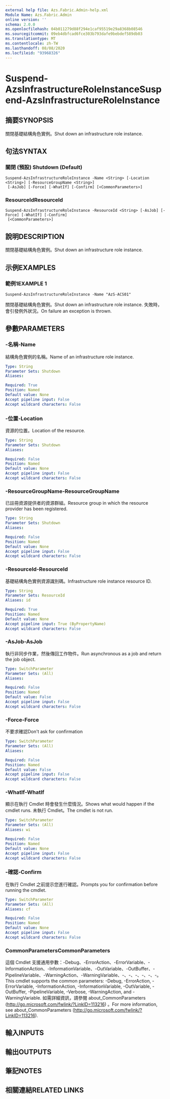 ```yaml
---
external help file: Azs.Fabric.Admin-help.xml
Module Name: Azs.Fabric.Admin
online version: ''
schema: 2.0.0
ms.openlocfilehash: 04b011279d88f294e1caf95519e29a8368b08546
ms.sourcegitcommit: 09eb4dbfcad6fce303b793dafe9bebdef589db03
ms.translationtype: MT
ms.contentlocale: zh-TW
ms.lasthandoff: 08/08/2020
ms.locfileid: "93968326"
---
```

# <span data-ttu-id="59054-101">Suspend-AzsInfrastructureRoleInstance</span><span class="sxs-lookup"><span data-stu-id="59054-101">Suspend-AzsInfrastructureRoleInstance</span></span>

## <span data-ttu-id="59054-102">摘要</span><span class="sxs-lookup"><span data-stu-id="59054-102">SYNOPSIS</span></span>
<span data-ttu-id="59054-103">關閉基礎結構角色實例。</span><span class="sxs-lookup"><span data-stu-id="59054-103">Shut down an infrastructure role instance.</span></span>

## <span data-ttu-id="59054-104">句法</span><span class="sxs-lookup"><span data-stu-id="59054-104">SYNTAX</span></span>

### <span data-ttu-id="59054-105">關閉 (預設) </span><span class="sxs-lookup"><span data-stu-id="59054-105">Shutdown (Default)</span></span>
```
Suspend-AzsInfrastructureRoleInstance -Name <String> [-Location <String>] [-ResourceGroupName <String>]
 [-AsJob] [-Force] [-WhatIf] [-Confirm] [<CommonParameters>]
```

### <span data-ttu-id="59054-106">ResourceId</span><span class="sxs-lookup"><span data-stu-id="59054-106">ResourceId</span></span>
```
Suspend-AzsInfrastructureRoleInstance -ResourceId <String> [-AsJob] [-Force] [-WhatIf] [-Confirm]
 [<CommonParameters>]
```

## <span data-ttu-id="59054-107">說明</span><span class="sxs-lookup"><span data-stu-id="59054-107">DESCRIPTION</span></span>
<span data-ttu-id="59054-108">關閉基礎結構角色實例。</span><span class="sxs-lookup"><span data-stu-id="59054-108">Shut down an infrastructure role instance.</span></span>

## <span data-ttu-id="59054-109">示例</span><span class="sxs-lookup"><span data-stu-id="59054-109">EXAMPLES</span></span>

### <span data-ttu-id="59054-110">範例1</span><span class="sxs-lookup"><span data-stu-id="59054-110">EXAMPLE 1</span></span>
```
Suspend-AzsInfrastructureRoleInstance -Name "AzS-ACS01"
```

<span data-ttu-id="59054-111">關閉基礎結構角色實例。</span><span class="sxs-lookup"><span data-stu-id="59054-111">Shut down an infrastructure role instance.</span></span>
<span data-ttu-id="59054-112">失敗時，會引發例外狀況。</span><span class="sxs-lookup"><span data-stu-id="59054-112">On failure an exception is thrown.</span></span>

## <span data-ttu-id="59054-113">參數</span><span class="sxs-lookup"><span data-stu-id="59054-113">PARAMETERS</span></span>

### <span data-ttu-id="59054-114">-名稱</span><span class="sxs-lookup"><span data-stu-id="59054-114">-Name</span></span>
<span data-ttu-id="59054-115">結構角色實例的名稱。</span><span class="sxs-lookup"><span data-stu-id="59054-115">Name of an infrastructure role instance.</span></span>

```yaml
Type: String
Parameter Sets: Shutdown
Aliases:

Required: True
Position: Named
Default value: None
Accept pipeline input: False
Accept wildcard characters: False
```

### <span data-ttu-id="59054-116">-位置</span><span class="sxs-lookup"><span data-stu-id="59054-116">-Location</span></span>
<span data-ttu-id="59054-117">資源的位置。</span><span class="sxs-lookup"><span data-stu-id="59054-117">Location of the resource.</span></span>

```yaml
Type: String
Parameter Sets: Shutdown
Aliases:

Required: False
Position: Named
Default value: None
Accept pipeline input: False
Accept wildcard characters: False
```

### <span data-ttu-id="59054-118">-ResourceGroupName</span><span class="sxs-lookup"><span data-stu-id="59054-118">-ResourceGroupName</span></span>
<span data-ttu-id="59054-119">已註冊資源提供者的資源群組。</span><span class="sxs-lookup"><span data-stu-id="59054-119">Resource group in which the resource provider has been registered.</span></span>

```yaml
Type: String
Parameter Sets: Shutdown
Aliases:

Required: False
Position: Named
Default value: None
Accept pipeline input: False
Accept wildcard characters: False
```

### <span data-ttu-id="59054-120">-ResourceId</span><span class="sxs-lookup"><span data-stu-id="59054-120">-ResourceId</span></span>
<span data-ttu-id="59054-121">基礎結構角色實例資源識別碼。</span><span class="sxs-lookup"><span data-stu-id="59054-121">Infrastructure role instance resource ID.</span></span>

```yaml
Type: String
Parameter Sets: ResourceId
Aliases: id

Required: True
Position: Named
Default value: None
Accept pipeline input: True (ByPropertyName)
Accept wildcard characters: False
```

### <span data-ttu-id="59054-122">-AsJob</span><span class="sxs-lookup"><span data-stu-id="59054-122">-AsJob</span></span>
<span data-ttu-id="59054-123">執行非同步作業，然後傳回工作物件。</span><span class="sxs-lookup"><span data-stu-id="59054-123">Run asynchronous as a job and return the job object.</span></span>

```yaml
Type: SwitchParameter
Parameter Sets: (All)
Aliases:

Required: False
Position: Named
Default value: False
Accept pipeline input: False
Accept wildcard characters: False
```

### <span data-ttu-id="59054-124">-Force</span><span class="sxs-lookup"><span data-stu-id="59054-124">-Force</span></span>
<span data-ttu-id="59054-125">不要求確認</span><span class="sxs-lookup"><span data-stu-id="59054-125">Don't ask for confirmation</span></span>

```yaml
Type: SwitchParameter
Parameter Sets: (All)
Aliases:

Required: False
Position: Named
Default value: False
Accept pipeline input: False
Accept wildcard characters: False
```

### <span data-ttu-id="59054-126">-WhatIf</span><span class="sxs-lookup"><span data-stu-id="59054-126">-WhatIf</span></span>
<span data-ttu-id="59054-127">顯示在執行 Cmdlet 時會發生什麼情況。</span><span class="sxs-lookup"><span data-stu-id="59054-127">Shows what would happen if the cmdlet runs.</span></span>
<span data-ttu-id="59054-128">未執行 Cmdlet。</span><span class="sxs-lookup"><span data-stu-id="59054-128">The cmdlet is not run.</span></span>

```yaml
Type: SwitchParameter
Parameter Sets: (All)
Aliases: wi

Required: False
Position: Named
Default value: None
Accept pipeline input: False
Accept wildcard characters: False
```

### <span data-ttu-id="59054-129">-確認</span><span class="sxs-lookup"><span data-stu-id="59054-129">-Confirm</span></span>
<span data-ttu-id="59054-130">在執行 Cmdlet 之前提示您進行確認。</span><span class="sxs-lookup"><span data-stu-id="59054-130">Prompts you for confirmation before running the cmdlet.</span></span>

```yaml
Type: SwitchParameter
Parameter Sets: (All)
Aliases: cf

Required: False
Position: Named
Default value: None
Accept pipeline input: False
Accept wildcard characters: False
```

### <span data-ttu-id="59054-131">CommonParameters</span><span class="sxs-lookup"><span data-stu-id="59054-131">CommonParameters</span></span>
<span data-ttu-id="59054-132">這個 Cmdlet 支援通用參數：-Debug、-ErrorAction、-ErrorVariable、-InformationAction、-InformationVariable、-OutVariable、-OutBuffer、-PipelineVariable、-WarningAction、-WarningVariable、-、-、-、-、-、-。</span><span class="sxs-lookup"><span data-stu-id="59054-132">This cmdlet supports the common parameters: -Debug, -ErrorAction, -ErrorVariable, -InformationAction, -InformationVariable, -OutVariable, -OutBuffer, -PipelineVariable, -Verbose, -WarningAction, and -WarningVariable.</span></span> <span data-ttu-id="59054-133">如需詳細資訊，請參閱 about_CommonParameters (http://go.microsoft.com/fwlink/?LinkID=113216) 。</span><span class="sxs-lookup"><span data-stu-id="59054-133">For more information, see about_CommonParameters (http://go.microsoft.com/fwlink/?LinkID=113216).</span></span>

## <span data-ttu-id="59054-134">輸入</span><span class="sxs-lookup"><span data-stu-id="59054-134">INPUTS</span></span>

## <span data-ttu-id="59054-135">輸出</span><span class="sxs-lookup"><span data-stu-id="59054-135">OUTPUTS</span></span>

## <span data-ttu-id="59054-136">筆記</span><span class="sxs-lookup"><span data-stu-id="59054-136">NOTES</span></span>

## <span data-ttu-id="59054-137">相關連結</span><span class="sxs-lookup"><span data-stu-id="59054-137">RELATED LINKS</span></span>
